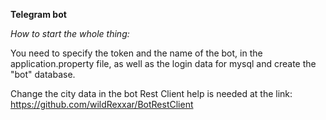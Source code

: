 ****Telegram bot****

_How to start the whole thing:_

You need to specify the token and the name of the bot, 
in the application.property file, as well as the login 
data for mysql and create the "bot" database.

Change the city data in the bot Rest Client help is needed at the link:
https://github.com/wildRexxar/BotRestClient